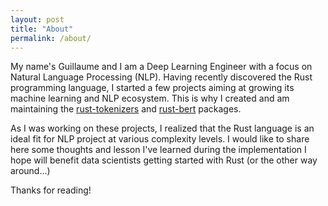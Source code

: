 ```yaml
---
layout: post
title: "About"
permalink: /about/
---
```


My name's Guillaume and I am a Deep Learning Engineer with a focus on Natural Language Processing (NLP). Having recently discovered the Rust programming language, I started a few projects aiming at growing its machine learning and NLP ecosystem. This is why I created and am maintaining the [rust-tokenizers](https://github.com/guillaume-be/rust-tokenizers) and [rust-bert](https://github.com/guillaume-be/rust-bert) packages.

As I was working on these projects, I realized that the Rust language is an ideal fit for NLP project at various complexity levels. I would like to share here some thoughts and lesson I've learned during the implementation I hope will benefit data scientists getting started with Rust (or the other way around...)

Thanks for reading!
